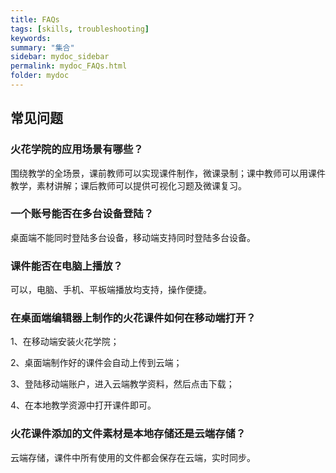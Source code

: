 ```yaml
---
title: FAQs
tags: [skills, troubleshooting]
keywords:
summary: "集合"
sidebar: mydoc_sidebar
permalink: mydoc_FAQs.html
folder: mydoc
---
```


## 常见问题

### 火花学院的应用场景有哪些？

围绕教学的全场景，课前教师可以实现课件制作，微课录制；课中教师可以用课件教学，素材讲解；课后教师可以提供可视化习题及微课复习。

### 一个账号能否在多台设备登陆？

桌面端不能同时登陆多台设备，移动端支持同时登陆多台设备。

### 课件能否在电脑上播放？

可以，电脑、手机、平板端播放均支持，操作便捷。

### 在桌面端编辑器上制作的火花课件如何在移动端打开？

1、在移动端安装火花学院；

2、桌面端制作好的课件会自动上传到云端；

3、登陆移动端账户，进入云端教学资料，然后点击下载；

4、在本地教学资源中打开课件即可。

### 火花课件添加的文件素材是本地存储还是云端存储？

云端存储，课件中所有使用的文件都会保存在云端，实时同步。



